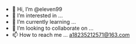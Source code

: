 - 👋 Hi, I’m @eleven99
- 👀 I’m interested in ...
- 🌱 I’m currently learning ...
- 💞️ I’m looking to collaborate on ...
- 📫 How to reach me ... a18235212571@163.com

<!---
eleven99/eleven99 is a ✨ special ✨ repository because its `README.md` (this file) appears on your GitHub profile.
You can click the Preview link to take a look at your changes.
--->
